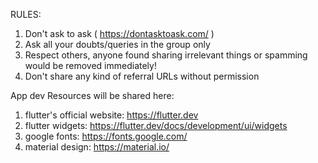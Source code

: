RULES:

1. Don't ask to ask ( https://dontasktoask.com/ )
2. Ask all your doubts/queries in the group only
3. Respect others, anyone found sharing irrelevant things or spamming would be removed immediately!
4. Don't share any kind of referral URLs without permission

App dev Resources will be shared here: 


1. flutter's official website: https://flutter.dev
2. flutter widgets: https://flutter.dev/docs/development/ui/widgets
3. google fonts: https://fonts.google.com/
4. material design: https://material.io/
